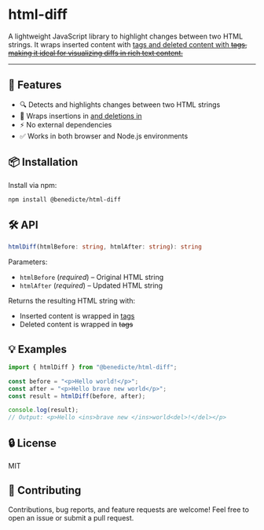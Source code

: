 # html-diff

A lightweight JavaScript library to highlight changes between two HTML strings. It wraps inserted content with <ins> tags and deleted content with <del> tags, making it ideal for visualizing diffs in rich text content.

---

## 🚀 Features

- 🔍 Detects and highlights changes between two HTML strings
- 🧩 Wraps insertions in <ins> and deletions in <del>
- ⚡ No external dependencies
- ✅ Works in both browser and Node.js environments

## 📦 Installation

Install via npm:

```bash
npm install @benedicte/html-diff
```

## 🛠️ API

```ts
htmlDiff(htmlBefore: string, htmlAfter: string): string
```

Parameters:

- `htmlBefore` (_required_) – Original HTML string
- `htmlAfter` (_required_) – Updated HTML string

Returns the resulting HTML string with:

- Inserted content is wrapped in <ins> tags
- Deleted content is wrapped in <del> tags

## 💡 Examples

```ts
import { htmlDiff } from "@benedicte/html-diff";

const before = "<p>Hello world!</p>";
const after = "<p>Hello brave new world</p>";
const result = htmlDiff(before, after);

console.log(result);
// Output: <p>Hello <ins>brave new </ins>world<del>!</del></p>
```

## 🔒 License

MIT

## 🤝 Contributing

Contributions, bug reports, and feature requests are welcome! Feel free to open an issue or submit a pull request.
